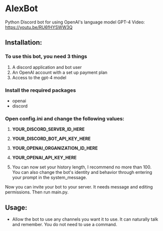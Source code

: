 # AlexBot
Python Discord bot for using OpenAI's language model GPT-4
Video: https://youtu.be/RU6fHYSWW3Q

## Installation:

### To use this bot, you need 3 things
1. A discord application and bot user
2. An OpenAI account with a set up payment plan
3. Access to the gpt-4 model

### Install the required packages

- openai
- discord

### Open config.ini and change the following values:

1. **YOUR_DISCORD_SERVER_ID_HERE**

2. **YOUR_DISCORD_BOT_API_KEY_HERE**

3. **YOUR_OPENAI_ORGANIZATION_ID_HERE**

4. **YOUR_OPENAI_API_KEY_HERE**

5. You can now set your history length, I recommend no more than 100. You can also change the bot's identity and behavior through entering your prompt in the system_message.

Now you can invite your bot to your server. It needs message and editing permissions.
Then run main.py.

## Usage:

- Allow the bot to use any channels you want it to use. It can naturally talk and remember. You do not need to use a command.
